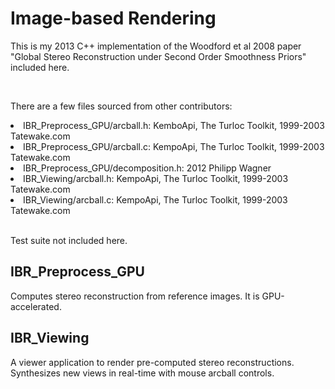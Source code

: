 <h1>Image-based Rendering</h1>
<p>This is my 2013 C++ implementation of the Woodford et al 2008 paper "Global Stereo Reconstruction under Second Order Smoothness Priors" included here.</p>
<br/>
<p>There are a few files sourced from other contributors:</p>
<li>IBR_Preprocess_GPU/arcball.h: KemboApi, The Turloc Toolkit, 1999-2003 Tatewake.com</li>
<li>IBR_Preprocess_GPU/arcball.c: KempoApi, The Turloc Toolkit, 1999-2003 Tatewake.com</li>
<li>IBR_Preprocess_GPU/decomposition.h: 2012 Philipp Wagner <bytefish[at]gmx[dot]de></li>
<li>IBR_Viewing/arcball.h: KempoApi, The Turloc Toolkit, 1999-2003 Tatewake.com</li>
<li>IBR_Viewing/arcball.c: KempoApi, The Turloc Toolkit, 1999-2003 Tatewake.com</li>
<br/>
<p>Test suite not included here.</p>

<h2>IBR_Preprocess_GPU</h2>
<p>Computes stereo reconstruction from reference images.  It is GPU-accelerated.</p>

<h2>IBR_Viewing</h2>
<p>A viewer application to render pre-computed stereo reconstructions.  Synthesizes new views in real-time with mouse arcball controls.</p>
